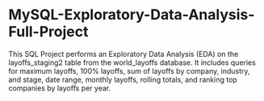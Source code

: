 # MySQL-Exploratory-Data-Analysis-Full-Project
This SQL  Project performs an Exploratory Data Analysis (EDA) on the layoffs_staging2 table from the world_layoffs database. It includes queries for maximum layoffs, 100% layoffs, sum of layoffs by company, industry, and stage, date range, monthly layoffs, rolling totals, and ranking top companies by layoffs per year.
